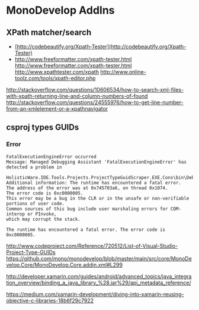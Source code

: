 # MonoDevelop AddIns


## XPath matcher/search

*	[http://codebeautify.org/Xpath-Tester](http://codebeautify.org/Xpath-Tester)
*	http://www.freeformatter.com/xpath-tester.html
http://www.freeformatter.com/xpath-tester.html
http://www.xpathtester.com/xpath
http://www.online-toolz.com/tools/xpath-editor.php


http://stackoverflow.com/questions/10606534/how-to-search-xml-files-with-xpath-returning-line-and-column-numbers-of-found
http://stackoverflow.com/questions/24555976/how-to-get-line-number-from-an-xmlelement-or-a-xpathnavigator


## csproj types GUIDs


### Error

	FatalExecutionEngineError occurred
	Message: Managed Debugging Assistant 'FatalExecutionEngineError' has detected a problem in 

	HolisticWare.IDE.Tools.Projects.ProjectTypeGuidScraper.EXE.Cons\bin\Debug\.vshost.exe'.
	Additional information: The runtime has encountered a fatal error. 
	The address of the error was at 0x745703a6, on thread 0x1074. 
	The error code is 0xc0000005. 
	This error may be a bug in the CLR or in the unsafe or non-verifiable portions of user code. 
	Common sources of this bug include user marshaling errors for COM-interop or PInvoke, 
	which may corrupt the stack.

	The runtime has encountered a fatal error. The error code is 0xc0000005. 


http://www.codeproject.com/Reference/720512/List-of-Visual-Studio-Project-Type-GUIDs
https://github.com/mono/monodevelop/blob/master/main/src/core/MonoDevelop.Core/MonoDevelop.Core.addin.xml#L299


http://developer.xamarin.com/guides/android/advanced_topics/java_integration_overview/binding_a_java_library_%28.jar%29/api_metadata_reference/


https://medium.com/xamarin-development/diving-into-xamarin-reusing-objective-c-libraries-18b6f29c7922





